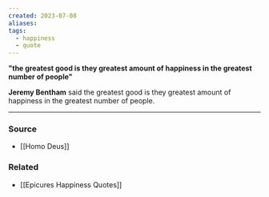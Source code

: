```yaml
---
created: 2023-07-08
aliases: 
tags:
  - happiness
  - quote
---
```

**"the greatest good is they greatest amount of happiness in the greatest number of people"**

**Jeremy Bentham** said the greatest good is they greatest amount of happiness in the greatest number of people. 

****
### Source
- [[Homo Deus]]

### Related
- [[Epicures  Happiness  Quotes]]